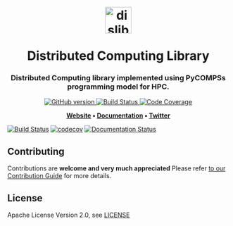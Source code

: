 <h1 align="center">
  <br>
  <a href="https://www.bsc.es/research-and-development/software-and-apps/software-list/comp-superscalar/"><img src="docs/compss.png" alt="dislib" height="60px"></a>
  <br>
  <br>
  Distributed Computing Library
  <br>
</h1>

<h3 align="center">Distributed Computing library implemented using PyCOMPSs programming model for HPC.</h3>

<p align="center">
  <a href="https://github.com/bsc-wdc/dislib/releases">
    <img src="https://badge.fury.io/gh/bsc-wdcd%2Fdislib.svg"
         alt="GitHub version">
  </a>
  <a href="https://travis-ci.org/src-d/engine">
    <img src="https://travis-ci.org/bsc-wdc/dislib.svg?branch=master"
         alt="Build Status">
  </a> 
  <a href="https://codecov.io/gh/bsc-wdc/dislib">
    <img src="https://codecov.io/gh/bsc-wdc/dislib/branch/master/graph/badge.svg" alt="Code Coverage"/>
  </a>
</p>

<p align="center"><b>
    <a href="https://www.bsc.es/research-and-development/software-and-apps/software-list/comp-superscalar/">Website</a> •  
    <a href="https://dislib.readthedocs.io/en/master">Documentation</a> •
    <a href="https://twitter.com/sourcedtech">Twitter</a>
</b></p>


[![Build Status](https://travis-ci.org/bsc-wdc/dislib.svg?branch=master)](https://travis-ci.org/bsc-wdc/dislib)
[![codecov](https://codecov.io/gh/bsc-wdc/dislib/branch/master/graph/badge.svg)](https://codecov.io/gh/bsc-wdc/dislib)
[![Documentation Status](https://readthedocs.org/projects/dislib/badge/?version=latest)](https://dislib.readthedocs.io/en/latest/?badge=latest)


## Contributing

Contributions are **welcome and very much appreciated** 
Please refer [to our Contribution Guide](CONTRIBUTING.md) for more details.


## License

Apache License Version 2.0, see [LICENSE](LICENSE)
